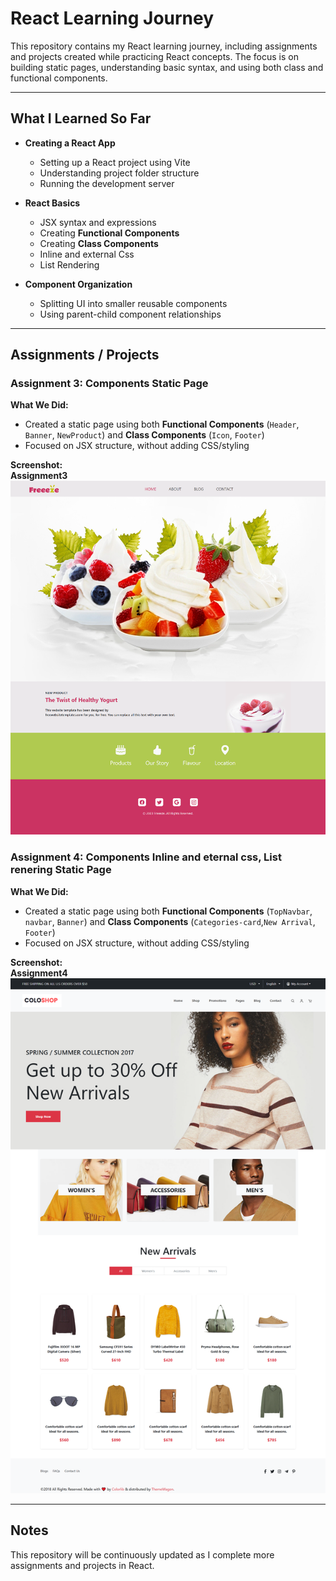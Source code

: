 # React Learning Journey

This repository contains my React learning journey, including assignments and projects created while practicing React concepts. The focus is on building static pages, understanding basic syntax, and using both class and functional components.

---

## What I Learned So Far

- **Creating a React App**
  - Setting up a React project using Vite
  - Understanding project folder structure
  - Running the development server

- **React Basics**
  - JSX syntax and expressions
  - Creating **Functional Components**
  - Creating **Class Components**
  - Inline and external Css
  - List Rendering

- **Component Organization**
  - Splitting UI into smaller reusable components
  - Using parent-child component relationships

---

## Assignments / Projects

### Assignment 3: Components Static Page

**What We Did:**  
- Created a static page using both **Functional Components** (`Header`, `Banner`, `NewProduct`) and **Class Components** (`Icon`, `Footer`)  
- Focused on JSX structure, without adding CSS/styling  

**Screenshot:**  
**Assignment3**
![App Screenshot](ScreenShots/Assignment3(Componets).png)

### Assignment 4: Components Inline and eternal css, List renering  Static Page

**What We Did:**  
- Created a static page using both **Functional Components** (`TopNavbar`, `navbar`, `Banner`) and **Class Components** (`Categories-card`,`New Arrival`, `Footer`)  
- Focused on JSX structure, without adding CSS/styling  

**Screenshot:**  
**Assignment4**
![App Screenshot](ScreenShots/Assignment4.png)

---


## Notes

This repository will be continuously updated as I complete more assignments and projects in React.

